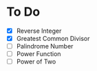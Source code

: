 # To Do

- [x] Reverse Integer
- [x] Greatest Common Divisor
- [ ] Palindrome Number
- [ ] Power Function
- [ ] Power of Two
